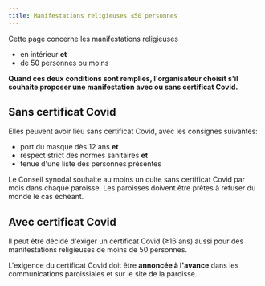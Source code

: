 ```yaml
---
title: Manifestations religieuses ≤50 personnes
---
```


Cette page concerne les manifestations religieuses

- en intérieur **et**
- de 50 personnes ou moins

**Quand ces deux conditions sont remplies, l'organisateur choisit s'il souhaite proposer une manifestation avec ou sans certificat Covid.**

## Sans certificat Covid

Elles peuvent avoir lieu sans certificat Covid, avec les consignes suivantes:

- port du masque dès 12 ans **et**
- respect strict des normes sanitaires **et**
- tenue d'une liste des personnes présentes

Le Conseil synodal souhaite au moins un culte sans certificat Covid par mois dans chaque paroisse.
Les paroisses doivent être prêtes à refuser du monde le cas échéant.

## Avec certificat Covid

Il peut être décidé d'exiger un certificat Covid (≥16 ans) aussi pour des manifestations religieuses de moins de 50 personnes.

L'exigence du certificat Covid doit être **annoncée à l'avance** dans les communications paroissiales et sur le site de la paroisse.